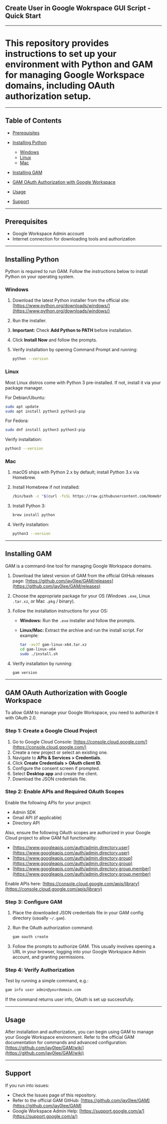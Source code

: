 ## Create User in Google Wokrspace GUI Script - Quick Start

---

# This repository provides instructions to set up your environment with Python and GAM for managing Google Workspace domains, including OAuth authorization setup.

---

## Table of Contents

* [Prerequisites](#prerequisites)
* [Installing Python](#installing-python)

  * [Windows](#windows)
  * [Linux](#linux)
  * [Mac](#mac)
* [Installing GAM](#installing-gam)
* [GAM OAuth Authorization with Google Workspace](#gam-oauth-authorization-with-google-workspace)
* [Usage](#usage)
* [Support](#support)

---

## Prerequisites

* Google Workspace Admin account
* Internet connection for downloading tools and authorization

---

## Installing Python

Python is required to run GAM. Follow the instructions below to install Python on your operating system.

### Windows

1. Download the latest Python installer from the official site:
   [https://www.python.org/downloads/windows/](https://www.python.org/downloads/windows/)
2. Run the installer.
3. **Important:** Check **Add Python to PATH** before installation.
4. Click **Install Now** and follow the prompts.
5. Verify installation by opening Command Prompt and running:

   ```bash
   python --version
   ```

### Linux

Most Linux distros come with Python 3 pre-installed. If not, install it via your package manager.

For Debian/Ubuntu:

```bash
sudo apt update
sudo apt install python3 python3-pip
```

For Fedora:

```bash
sudo dnf install python3 python3-pip
```

Verify installation:

```bash
python3 --version
```

### Mac

1. macOS ships with Python 2.x by default; install Python 3.x via Homebrew.
2. Install Homebrew if not installed:

   ```bash
   /bin/bash -c "$(curl -fsSL https://raw.githubusercontent.com/Homebrew/install/HEAD/install.sh)"
   ```
3. Install Python 3:

   ```bash
   brew install python
   ```
4. Verify installation:

   ```bash
   python3 --version
   ```

---

## Installing GAM

GAM is a command-line tool for managing Google Workspace domains.

1. Download the latest version of GAM from the official GitHub releases page:
   [https://github.com/jay0lee/GAM/releases](https://github.com/jay0lee/GAM/releases)
2. Choose the appropriate package for your OS (Windows `.exe`, Linux `.tar.xz`, or Mac `.pkg` / binary).
3. Follow the installation instructions for your OS:

   * **Windows:** Run the `.exe` installer and follow the prompts.
   * **Linux/Mac:** Extract the archive and run the install script. For example:

     ```bash
     tar -xvJf gam-linux-x64.tar.xz
     cd gam-linux-x64
     sudo ./install.sh
     ```
4. Verify installation by running:

   ```bash
   gam version
   ```

---

## GAM OAuth Authorization with Google Workspace

To allow GAM to manage your Google Workspace, you need to authorize it with OAuth 2.0.

### Step 1: Create a Google Cloud Project

1. Go to Google Cloud Console: [https://console.cloud.google.com/](https://console.cloud.google.com/)
2. Create a new project or select an existing one.
3. Navigate to **APIs & Services > Credentials**.
4. Click **Create Credentials > OAuth client ID**.
5. Configure the consent screen if prompted.
6. Select **Desktop app** and create the client.
7. Download the JSON credentials file.

### Step 2: Enable APIs and Required OAuth Scopes

Enable the following APIs for your project:

* Admin SDK
* Gmail API (if applicable)
* Directory API

Also, ensure the following OAuth scopes are authorized in your Google Cloud project to allow GAM full functionality:

* [https://www.googleapis.com/auth/admin.directory.user](https://www.googleapis.com/auth/admin.directory.user)
* [https://www.googleapis.com/auth/admin.directory.group](https://www.googleapis.com/auth/admin.directory.group)
* [https://www.googleapis.com/auth/admin.directory.group.member](https://www.googleapis.com/auth/admin.directory.group.member)

Enable APIs here: [https://console.cloud.google.com/apis/library](https://console.cloud.google.com/apis/library)

### Step 3: Configure GAM

1. Place the downloaded JSON credentials file in your GAM config directory (usually `~/.gam`).
2. Run the OAuth authorization command:

   ```bash
   gam oauth create
   ```
3. Follow the prompts to authorize GAM. This usually involves opening a URL in your browser, logging into your Google Workspace Admin account, and granting permissions.

### Step 4: Verify Authorization

Test by running a simple command, e.g.:

```bash
gam info user admin@yourdomain.com
```

If the command returns user info, OAuth is set up successfully.

---

## Usage

After installation and authorization, you can begin using GAM to manage your Google Workspace environment. Refer to the official GAM documentation for commands and advanced configuration:
[https://github.com/jay0lee/GAM/wiki](https://github.com/jay0lee/GAM/wiki)

---

## Support

If you run into issues:

* Check the Issues page of this repository.
* Refer to the official GAM GitHub: [https://github.com/jay0lee/GAM](https://github.com/jay0lee/GAM)
* Google Workspace Admin Help: [https://support.google.com/a/](https://support.google.com/a/)
